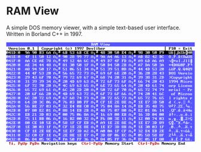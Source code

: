 # RAM View
A simple DOS memory viewer, with a simple text-based user interface. Written in Borland C++ in 1997.

![Screenshot of RAM View running on PCjs](https://github.com/Devliber/ramview/blob/master/assets/readme/ramview-pcjs-screenshot.png)
